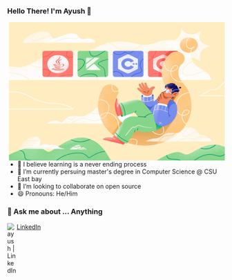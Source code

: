 ### Hello There! I'm Ayush  👋

 <img align="right" alt="GIF" src="https://github.com/ayushshawnfrost/ayushshawnfrost/blob/main/bdafde4779c28cb37f3e0356a1b7dac8.webp" width="500" height="320" />

- 👀 I believe learning is a never ending process
- 🌱 I’m currently  persuing master's degree in Computer Science @ CSU East bay
- 💞️ I’m looking to collaborate on open source
- 😄 Pronouns: He/Him

### 💬 Ask me about ... Anything
<img align="left" alt="ayush | LinkedIn" width="22px" src="https://cdn.jsdelivr.net/npm/simple-icons@v3/icons/linkedin.svg" />[LinkedIn](linkedin.com/in/ayushsharmasde)

<!---
ayushshawnfrost/ayushshawnfrost is a ✨ special ✨ repository because its `README.md` (this file) appears on your GitHub profile.
You can click the Preview link to take a look at your changes.
--->
